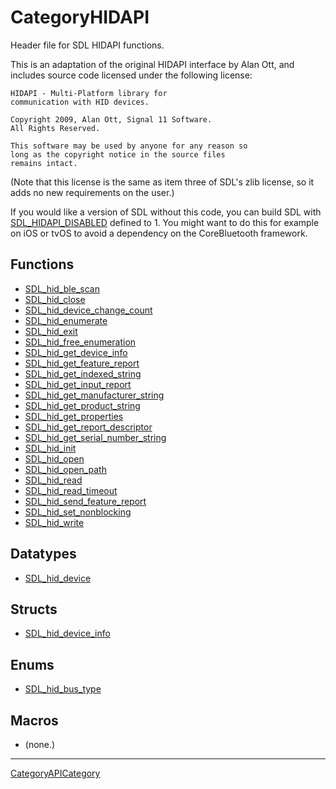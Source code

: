 # CategoryHIDAPI

Header file for SDL HIDAPI functions.

This is an adaptation of the original HIDAPI interface by Alan Ott, and
includes source code licensed under the following license:

```
HIDAPI - Multi-Platform library for
communication with HID devices.

Copyright 2009, Alan Ott, Signal 11 Software.
All Rights Reserved.

This software may be used by anyone for any reason so
long as the copyright notice in the source files
remains intact.
```

(Note that this license is the same as item three of SDL's zlib license, so
it adds no new requirements on the user.)

If you would like a version of SDL without this code, you can build SDL
with [SDL_HIDAPI_DISABLED](SDL_HIDAPI_DISABLED) defined to 1. You might
want to do this for example on iOS or tvOS to avoid a dependency on the
CoreBluetooth framework.

<!-- END CATEGORY DOCUMENTATION -->

## Functions

<!-- DO NOT HAND-EDIT CATEGORY LISTS, THEY ARE AUTOGENERATED AND WILL BE OVERWRITTEN, BASED ON TAGS IN INDIVIDUAL PAGE FOOTERS. EDIT THOSE INSTEAD. -->
<!-- BEGIN CATEGORY LIST: CategoryHIDAPI, CategoryAPIFunction -->
- [SDL_hid_ble_scan](SDL_hid_ble_scan)
- [SDL_hid_close](SDL_hid_close)
- [SDL_hid_device_change_count](SDL_hid_device_change_count)
- [SDL_hid_enumerate](SDL_hid_enumerate)
- [SDL_hid_exit](SDL_hid_exit)
- [SDL_hid_free_enumeration](SDL_hid_free_enumeration)
- [SDL_hid_get_device_info](SDL_hid_get_device_info)
- [SDL_hid_get_feature_report](SDL_hid_get_feature_report)
- [SDL_hid_get_indexed_string](SDL_hid_get_indexed_string)
- [SDL_hid_get_input_report](SDL_hid_get_input_report)
- [SDL_hid_get_manufacturer_string](SDL_hid_get_manufacturer_string)
- [SDL_hid_get_product_string](SDL_hid_get_product_string)
- [SDL_hid_get_properties](SDL_hid_get_properties)
- [SDL_hid_get_report_descriptor](SDL_hid_get_report_descriptor)
- [SDL_hid_get_serial_number_string](SDL_hid_get_serial_number_string)
- [SDL_hid_init](SDL_hid_init)
- [SDL_hid_open](SDL_hid_open)
- [SDL_hid_open_path](SDL_hid_open_path)
- [SDL_hid_read](SDL_hid_read)
- [SDL_hid_read_timeout](SDL_hid_read_timeout)
- [SDL_hid_send_feature_report](SDL_hid_send_feature_report)
- [SDL_hid_set_nonblocking](SDL_hid_set_nonblocking)
- [SDL_hid_write](SDL_hid_write)
<!-- END CATEGORY LIST -->

## Datatypes

<!-- DO NOT HAND-EDIT CATEGORY LISTS, THEY ARE AUTOGENERATED AND WILL BE OVERWRITTEN, BASED ON TAGS IN INDIVIDUAL PAGE FOOTERS. EDIT THOSE INSTEAD. -->
<!-- BEGIN CATEGORY LIST: CategoryHIDAPI, CategoryAPIDatatype -->
- [SDL_hid_device](SDL_hid_device)
<!-- END CATEGORY LIST -->

## Structs

<!-- DO NOT HAND-EDIT CATEGORY LISTS, THEY ARE AUTOGENERATED AND WILL BE OVERWRITTEN, BASED ON TAGS IN INDIVIDUAL PAGE FOOTERS. EDIT THOSE INSTEAD. -->
<!-- BEGIN CATEGORY LIST: CategoryHIDAPI, CategoryAPIStruct -->
- [SDL_hid_device_info](SDL_hid_device_info)
<!-- END CATEGORY LIST -->

## Enums

<!-- DO NOT HAND-EDIT CATEGORY LISTS, THEY ARE AUTOGENERATED AND WILL BE OVERWRITTEN, BASED ON TAGS IN INDIVIDUAL PAGE FOOTERS. EDIT THOSE INSTEAD. -->
<!-- BEGIN CATEGORY LIST: CategoryHIDAPI, CategoryAPIEnum -->
- [SDL_hid_bus_type](SDL_hid_bus_type)
<!-- END CATEGORY LIST -->

## Macros

<!-- DO NOT HAND-EDIT CATEGORY LISTS, THEY ARE AUTOGENERATED AND WILL BE OVERWRITTEN, BASED ON TAGS IN INDIVIDUAL PAGE FOOTERS. EDIT THOSE INSTEAD. -->
<!-- BEGIN CATEGORY LIST: CategoryHIDAPI, CategoryAPIMacro -->
- (none.)
<!-- END CATEGORY LIST -->


----
[CategoryAPICategory](CategoryAPICategory)


